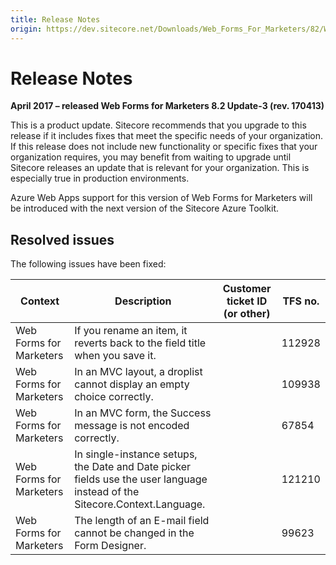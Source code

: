 ```yaml
---
title: Release Notes
origin: https://dev.sitecore.net/Downloads/Web_Forms_For_Marketers/82/Web_Forms_For_Marketers_82_Update3/Release_Notes
---
```


# Release Notes

**April 2017 – released Web Forms for Marketers 8.2 Update-3 (rev. 170413)**

This is a product update. Sitecore recommends that you upgrade to this release if it includes fixes that meet the specific needs of your organization. If this release does not include new functionality or specific fixes that your organization requires, you may benefit from waiting to upgrade until Sitecore releases an update that is relevant for your organization. This is especially true in production environments.

Azure Web Apps support for this version of Web Forms for Marketers will be introduced with the next version of the Sitecore Azure Toolkit.

## Resolved issues

The following issues have been fixed:

 | Context | Description | Customer ticket ID (or other) | TFS no. |
 | --- | --- | --- | --- |
 | Web Forms for Marketers | If you rename an item, it reverts back to the field title when you save it. |  | 112928 |
 | Web Forms for Marketers | In an MVC layout, a droplist cannot display an empty choice correctly. |  | 109938 |
 | Web Forms for Marketers | In an MVC form, the Success message is not encoded correctly. |  | 67854 |
 | Web Forms for Marketers | In single-instance setups, the Date and Date picker fields use the user language instead of the Sitecore.Context.Language. |  | 121210 |
 | Web Forms for Marketers | The length of an E-mail field cannot be changed in the Form Designer. |  | 99623 |